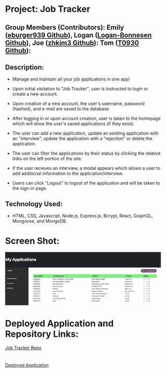 # Project: Job Tracker

## Group Members (Contributors): Emily ([eburger939 Github](https://github.com/eburger939)), Logan ([Logan-Bonnesen Github](https://github.com/Logan-Bonnesen)), Joe ([zhkim3 Github](https://github.com/zhkim3)): Tom ([T0930 Github](https://github.com/T0930)):

## Description: 
*  Manage and maintain all your job applications in one app!

*  Upon initial visitation to "Job Tracker", user is instructed to login or create a new account.
*  Upon creation of a new account, the user's username, password (hashed), and e-mail are saved to the database
*  After logging in or upon account creation, user is taken to the homepage which will show the user's saved applications (if they exist).
*  The user can add a new application, update an existing application with an "interview", update the application with a "rejection" or delete the application.
*  The user can filter the applications by their status by clicking the relative links on the left portion of the site.
*  If the user recieves an interview, a modal appears which allows a user to add additional information to the application/interview. 
*  Users can click "Logout" to logout of the application and will be taken to the sign-in page.

## Technology Used:
* HTML, CSS, Javascript, Node.js, Express.js, Bcrypt, React, GraphQL, Mongoose, and MongoDB.

# Screen Shot:  

![Preview](https://github.com/T0930/TM-Book-Search-Engine/blob/main/images/jobtracker.png?raw=true)

# Deployed Application and Repository Links:
[Job Tracker Repo](https://github.com/T0930/Job-Tracker)
#
[Deployed Application](https://job-tracker3.herokuapp.com/)